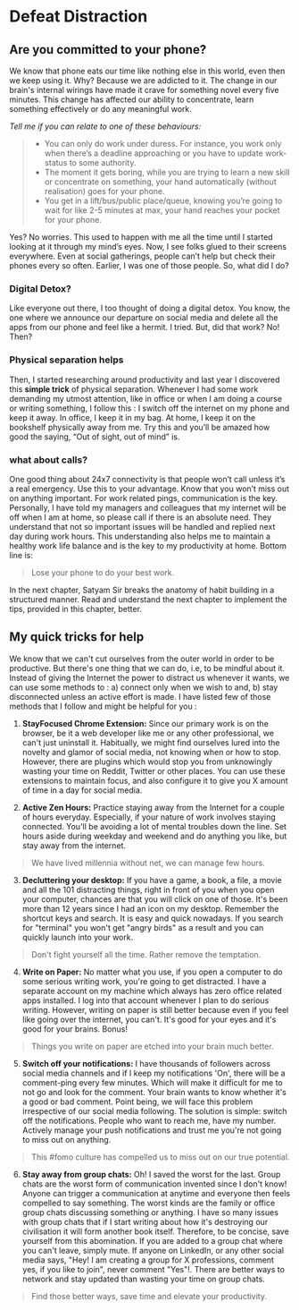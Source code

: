 # Defeat Distraction

## Are you committed to your phone?

We know that phone eats our time like nothing else in this world, even then we keep using it. Why? Because we are addicted to it.
The change in our brain's internal wirings have made it crave for something novel every five minutes. This change has affected our ability to concentrate, learn something effectively or do any meaningful work.

*Tell me if you can relate to one of these behaviours:*
>- You can only do work under duress.
For instance, you work only when there’s a deadline approaching or you have to update work-status to some authority.
>- The moment it gets boring, while you are trying to learn a new skill or concentrate on something, your hand automatically (without realisation) goes for your phone.
>- You get in a lift/bus/public place/queue, knowing you’re going to wait for like 2-5 minutes at max, your hand reaches your pocket for your phone.

Yes? No worries. This used to happen with me all the time until I started looking at it through my mind’s eyes. Now, I see folks glued to their screens everywhere. Even at social gatherings, people can’t help but check their phones every so often. Earlier, I was one of those people. So, what did I do?

### Digital Detox? 

Like everyone out there, I too thought of doing a digital detox. You know, the one where we announce our departure on social media and delete all the apps from our phone and feel like a hermit. I tried. But, did that work? No! Then?

### Physical separation helps

Then, I started researching around productivity and last year I discovered this **simple trick** of physical separation.  Whenever I had some work demanding my utmost attention, like in office or when I am doing a course or writing something, I follow this : I switch off the internet on my phone and keep it away. In office, I keep it in my bag. At home, I keep it on the bookshelf physically away from me. Try this and you’ll be amazed how good the saying, “Out of sight, out of mind” is.

### what about calls?

One good thing about 24x7 connectivity is that people won’t call unless it’s a real emergency. Use this to your advantage. Know that you won’t miss out on anything important. 
For work related pings, communication is the key. Personally, I have told my managers and colleagues that my internet will be off when I am at home, so please call if there is an absolute need. They understand that not so important issues will be handled and replied next day during work hours. This understanding also helps  me to maintain a healthy work life balance and is the key to my productivity at home. Bottom line is: 

> Lose your phone to do your best work.

In the next chapter, Satyam Sir breaks the anatomy of habit building in a structured manner. Read and understand the next chapter to implement the tips, provided in this chapter, better. 

## My quick tricks for help

We know that we can't cut ourselves from the outer world in order to be productive. But there's one thing that we can do, i.e,  to be mindful about it. Instead of giving the Internet the power to distract us whenever it wants, we can use some methods to : a) connect only when we wish to and, b) stay disconnected unless an active effort is made. I have listed few of those methods that I follow and might be helpful for you : 

1. **StayFocused Chrome Extension:** Since our primary work is on the browser, be it a web developer like me or any other professional, we can't just uninstall it. Habitually, we might find ourselves lured into the novelty and glamor of social media, not knowing when or how to stop. However, there are plugins which would stop you from unknowingly wasting your time on Reddit, Twitter or other places. You can use these extensions to maintain focus, and also configure it to give you X amount of time in a day for social media.

2. **Active Zen Hours:** Practice staying away from the Internet for a couple of hours everyday. Especially, if your nature of work involves staying connected. You'll be avoiding a lot of mental troubles down the line. Set hours aside during weekday and weekend and do anything you like, but stay away from the internet. 

> We have lived millennia without net, we can manage few hours.

3. **Decluttering your desktop:**  If you have a game, a book, a file, a movie and all the 101 distracting things, right in front of you when you open your computer, chances are that you will click on one of those. It's been more than 12 years since I had an icon on my desktop. 
Remember the shortcut keys and search. It is easy and quick nowadays. If you search for "terminal" you won't get "angry birds" as a result and you can quickly launch into your work.

> Don't fight yourself all the time. Rather remove the temptation.

4. **Write on Paper:** No matter what you use, if you open a computer to do some serious writing work, you're going to get distracted. I have a separate account on my machine which always has zero office related apps installed. I log into that account whenever I plan to do serious writing. However, writing on paper is still better because even if you feel like going over the internet, you can't. It's good for your eyes and it's good for your brains. Bonus!

> Things you write on paper are etched into your brain much better.

5. **Switch off your notifications:**  I have thousands of followers across social media channels and if I keep my notifications 'On', there will be a comment-ping every few minutes. Which will make it difficult for me to not go and look for the comment. Your brain wants to know whether it's a good or bad comment. Point being, we will face this problem irrespective of our social media following. The solution is simple: switch off the notifications. People who want to reach me, have my number. Actively manage your push notifications and trust me you're not going to miss out on anything. 

> This #fomo culture has compelled us to miss out on our true potential.

6. **Stay away from group chats:** Oh! I saved the worst for the last. Group chats are the worst form of communication invented since I don't know! Anyone can trigger a communication at anytime and everyone then feels compelled to say something. The worst kinds are the family or office group chats discussing something or anything. I have so many issues with group chats that if I start writing about how it's destroying our civilisation it will form another book itself. Therefore, to be concise, save yourself from this abomination. If you are added to a group chat where you can't leave, simply mute. If anyone on LinkedIn, or any other social media says, "Hey! I am creating a group for X professions, comment yes, if you like to join", never comment "Yes"!. There are better ways to network and stay updated than wasting your time on group chats. 

> Find those better ways, save time and elevate your productivity.
